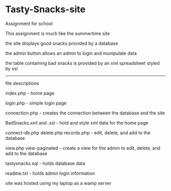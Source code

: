 # Tasty-Snacks-site
Assignment for school

This assignment is much like the summertime site

the site displays good snacks provided by a database

the admin button allows an admin to login and munipulate data

the table containing bad snacks is provided by an xml spreadsheet styled by xsl

---------------------------------------------------------------------------
file descriptions

index.php - home page

login.php - simple login page

connection.php - creates the connection between the database and the site

BadSnacks.xml and .xsl - hold and style xml data for the home page


connect-db.php delete.php records.php - edit, delete, and add to the database

view.php view-paginated - create a view for the admin to edit, delete, and add to the database

tastysnacks.sql - holds database data

readme.txt - holds admin login information

site was hosted using my laptop as a wamp server
